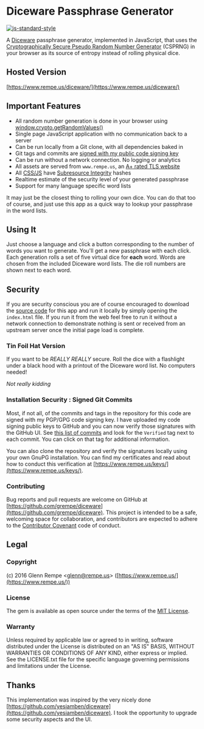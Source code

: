 # Diceware Passphrase Generator

[![js-standard-style](https://cdn.rawgit.com/feross/standard/master/badge.svg)](https://github.com/feross/standard)

A [Diceware](http://world.std.com/~reinhold/diceware.html) passphrase generator,
implemented in JavaScript, that uses the
[Cryptographically Secure Pseudo Random Number Generator](https://en.wikipedia.org/wiki/Cryptographically_secure_pseudorandom_number_generator)
(CSPRNG) in your browser as its source of entropy instead of rolling physical dice.

## Hosted Version

[https://www.rempe.us/diceware/](https://www.rempe.us/diceware/)

## Important Features

* All random number generation is done in your browser using [window.crypto.getRandomValues()](https://developer.mozilla.org/en-US/docs/Web/API/RandomSource/getRandomValues)
* Single page JavaScript application with no communication back to a server
* Can be run locally from a Git clone, with all dependencies baked in
* Git tags and commits are [signed with my public code signing key](https://www.rempe.us/keys/)
* Can be run without a network connection. No logging or analytics
* All assets are served from `www.rempe.us`, an [A+ rated TLS website](https://www.ssllabs.com/ssltest/analyze.html?d=www.rempe.us&latest)
* All [CSS/JS](https://sritest.io/#report/e0d1efa0-cc91-46d9-9450-8669cfe3bfe2) have [Subresource Integrity](https://developer.mozilla.org/en-US/docs/Web/Security/Subresource_Integrity) hashes
* Realtime estimate of the security level of your generated passphrase
* Support for many language specific word lists

It may just be the closest thing to rolling your own dice. You can do that too
of course, and just use this app as a quick way to lookup your passphrase
in the word lists.

## Using It

Just choose a language and click a button corresponding to the number of
words you want to generate. You'll get a new passphrase with each click.
Each generation rolls a set of five virtual dice for **each** word. Words are
chosen from the included Diceware word lists. The die roll numbers are shown
next to each word.

## Security

If you are security conscious you are of course encouraged to download
the [source code](https://github.com/grempe/diceware) for this app and run it
locally by simply opening the `index.html` file. If you run it from the web
feel free to run it without a network connection to demonstrate nothing
is sent or received from an upstream server once the initial page load
is complete.

### Tin Foil Hat Version
If you want to be *REALLY REALLY* secure. Roll the dice with a flashlight under
a black hood with a printout of the Diceware word list. No computers needed!

*Not really kidding*

### Installation Security : Signed Git Commits

Most, if not all, of the commits and tags in the repository for this code are
signed with my PGP/GPG code signing key. I have uploaded my code signing public
keys to GitHub and you can now verify those signatures with the GitHub UI.
See [this list of commits](https://github.com/grempe/diceware/commits/master)
and look for the `Verified` tag next to each commit. You can click on that tag
for additional information.

You can also clone the repository and verify the signatures locally using your
own GnuPG installation. You can find my certificates and read about how to conduct
this verification at [https://www.rempe.us/keys/](https://www.rempe.us/keys/).

### Contributing

Bug reports and pull requests are welcome on GitHub
at [https://github.com/grempe/diceware](https://github.com/grempe/diceware). This
project is intended to be a safe, welcoming space for collaboration, and contributors
are expected to adhere to the [Contributor Covenant](http://contributor-covenant.org) code of conduct.

## Legal

### Copyright

(c) 2016 Glenn Rempe <[glenn@rempe.us](mailto:glenn@rempe.us)> ([https://www.rempe.us/](https://www.rempe.us/))

### License

The gem is available as open source under the terms of
the [MIT License](http://opensource.org/licenses/MIT).

### Warranty

Unless required by applicable law or agreed to in writing,
software distributed under the License is distributed on an
"AS IS" BASIS, WITHOUT WARRANTIES OR CONDITIONS OF ANY KIND,
either express or implied. See the LICENSE.txt file for the
specific language governing permissions and limitations under
the License.

## Thanks

This implementation was inspired by the very nicely done [https://github.com/yesiamben/diceware](https://github.com/yesiamben/diceware).
I took the opportunity to upgrade some security aspects and the UI.

